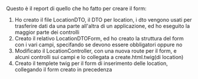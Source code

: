 Questo è il report di quello che ho fatto per creare il form:

1. Ho creato il file LocationDTO, il DTO per location, i dto vengono usati per trasferire dati da una parte all'altra di un applicazione, ed ho eseguito la maggior parte dei controlli
2. Creato il relativo LocationDTOForm, ed ho creato la struttura del form con i vari campi, specifando se devono essere obbligatori oppure no
3. Modificato il LocationController, con una nuova route per il form, e alcuni controlli sui campi e lo collegata a create.html.twig(di location)
4. Creato il templete twig per il form di inserimento delle location, collegando il form creato in precedenza 
